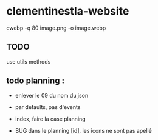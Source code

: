 # clementinestla-website

cwebp -q 80 image.png -o image.webp

## TODO
use utils methods 

## todo planning :

- enlever le 09 du nom du json

- par defaults, pas d'events

- index, faire la case planning

- BUG dans le planning [id], les icons ne sont pas apellé

